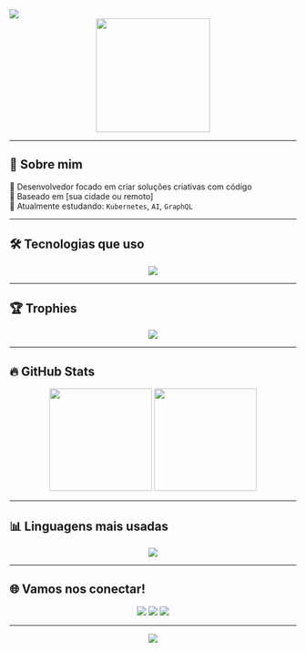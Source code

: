 <!-- Banner com animação -->
<img src="https://readme-typing-svg.demolab.com/?lines=Olá,+eu+sou+o+Seu+Nome!;Desenvolvedor+FullStack;Apaixonado+por+tecnologia+e+inovação&center=true&width=500&height=50&pause=1000&color=6E40C9&vCenter=true" />

<div align="center">
  <img src="https://media.giphy.com/media/qgQUggAC3Pfv687qPC/giphy.gif" width="200" />
</div>

---

## 🧠 Sobre mim

🎯 Desenvolvedor focado em criar soluções criativas com código  
📍 Baseado em [sua cidade ou remoto]  
🌱 Atualmente estudando: `Kubernetes`, `AI`, `GraphQL`

---

## 🛠️ Tecnologias que uso

<div align="center">
  <img src="https://skillicons.dev/icons?i=js,ts,react,nextjs,nodejs,python,git,html,css,tailwind,docker,postgres,mysql" />
</div>

---

## 🏆 Trophies

<div align="center">
  <img src="https://github-profile-trophy.vercel.app/?username=SEU_USUARIO&theme=radical&margin-w=10&no-frame=true" />
</div>

---

## 🔥 GitHub Stats

<div align="center">
  <img height="180em" src="https://github-readme-stats.vercel.app/api?username=SEU_USUARIO&show_icons=true&theme=radical" />
  <img height="180em" src="https://github-readme-streak-stats.herokuapp.com/?user=SEU_USUARIO&theme=radical" />
</div>

---

## 📊 Linguagens mais usadas

<div align="center">
  <img src="https://github-readme-stats.vercel.app/api/top-langs/?username=SEU_USUARIO&layout=compact&theme=radical" />
</div>

---

## 🌐 Vamos nos conectar!

<div align="center">
  <a href="https://www.linkedin.com/in/seu-perfil"><img src="https://img.shields.io/badge/LinkedIn-blue?style=for-the-badge&logo=linkedin" /></a>
  <a href="mailto:seu@email.com"><img src="https://img.shields.io/badge/Gmail-D14836?style=for-the-badge&logo=gmail&logoColor=white" /></a>
  <a href="https://seuportfolio.com"><img src="https://img.shields.io/badge/Portfólio-000?style=for-the-badge&logo=vercel&logoColor=white" /></a>
</div>

---

<p align="center">
  <img src="https://readme-typing-svg.demolab.com/?lines=Obrigado+por+visitar!;Deixe+uma+estrela+⭐&center=true&width=380&height=50&pause=1000&color=F7C400&vCenter=true" />
</p>
